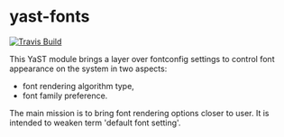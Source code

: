 yast-fonts
==========

[![Travis Build](https://travis-ci.org/yast/yast-fonts.svg?branch=master)](https://travis-ci.org/yast/yast-fonts)
<!---
No Jenkins worker is configured for this repository, disable the badge for now
[![Jenkins Build](http://img.shields.io/jenkins/s/https/ci.opensuse.org/yast-fonts-master.svg)](https://ci.opensuse.org/view/Yast/job/yast-fonts-master/)
-->

This YaST module brings a layer over fontconfig settings to control
font appearance on the system in two aspects: 
* font rendering algorithm type,
* font family preference.

The main mission is to bring font rendering options closer 
to user. It is intended to weaken term 'default font setting'.

